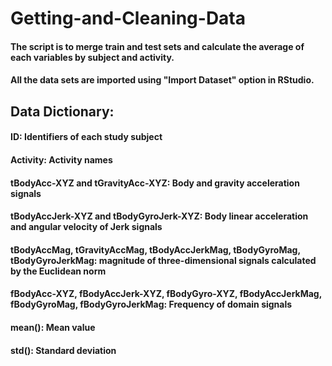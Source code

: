 # Getting-and-Cleaning-Data
#### The script is to merge train and test sets and calculate the average of each variables by subject and activity.
#### All the data sets are imported using "Import Dataset" option in RStudio.
## Data Dictionary:
#### ID: Identifiers of each study subject
#### Activity: Activity names
#### tBodyAcc-XYZ and tGravityAcc-XYZ: Body and gravity acceleration signals
#### tBodyAccJerk-XYZ and tBodyGyroJerk-XYZ: Body linear acceleration and angular velocity of Jerk signals
#### tBodyAccMag, tGravityAccMag, tBodyAccJerkMag, tBodyGyroMag, tBodyGyroJerkMag: magnitude of three-dimensional signals calculated by the Euclidean norm
#### fBodyAcc-XYZ, fBodyAccJerk-XYZ, fBodyGyro-XYZ, fBodyAccJerkMag, fBodyGyroMag, fBodyGyroJerkMag: Frequency of domain signals
#### mean(): Mean value 
#### std(): Standard deviation
